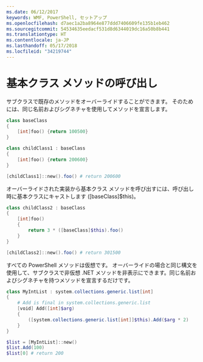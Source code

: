 ```yaml
---
ms.date: 06/12/2017
keywords: WMF, PowerShell, セットアップ
ms.openlocfilehash: d7aec1a2ba8964e877ddd7406609fe135b1eb462
ms.sourcegitcommit: 54534635eedacf531d8d6344019dc16a50b8b441
ms.translationtype: HT
ms.contentlocale: ja-JP
ms.lasthandoff: 05/17/2018
ms.locfileid: "34219744"
---
```

# <a name="call-base-class-method"></a>基本クラス メソッドの呼び出し

サブクラスで既存のメソッドをオーバーライドすることができます。 そのためには、同じ名前およびシグネチャを使用してメソッドを宣言します。

```powershell
class baseClass
{
    [int]foo() {return 100500}
}

class childClass1 : baseClass
{
    [int]foo() {return 200600}
}

[childClass1]::new().foo() # return 200600
```

オーバーライドされた実装から基本クラス メソッドを呼び出すには、呼び出し時に基本クラスにキャストします ([baseClass]$this)。

```powershell
class childClass2 : baseClass
{
    [int]foo()
    {
        return 3 * ([baseClass]$this).foo()
    }
}

[childClass2]::new().foo() # return 301500
```

すべての PowerShell メソッドは仮想です。 オーバーライドの場合と同じ構文を使用して、サブクラスで非仮想 .NET メソッドを非表示にできます。同じ名前およびシグネチャを持つメソッドを宣言するだけです。

```powershell
class MyIntList : system.collections.generic.list[int]
{
    # Add is final in system.collections.generic.list
    [void] Add([int]$arg)
    {
        ([system.collections.generic.list[int]]$this).Add($arg * 2)
    }
}

$list = [MyIntList]::new()
$list.Add(100)
$list[0] # return 200
```
